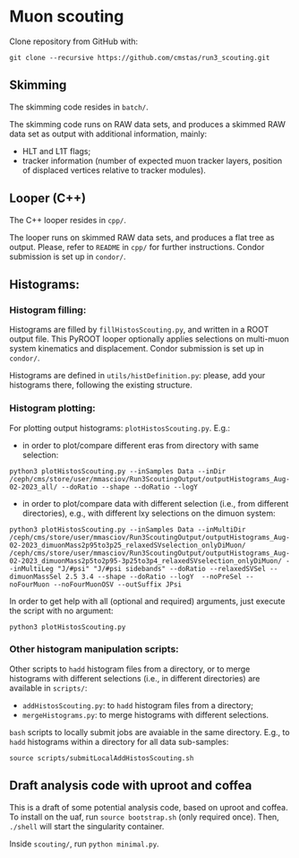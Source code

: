 # Muon scouting

Clone repository from GitHub with:
``` shell
git clone --recursive https://github.com/cmstas/run3_scouting.git
```

## Skimming

The skimming code resides in `batch/`.

The skimming code runs on RAW data sets, and produces a skimmed RAW data set as output
with additional information, mainly:
- HLT and L1T flags;
- tracker information (number of expected muon tracker layers, position of displaced vertices relative to tracker modules).

## Looper (C++)

The C++ looper resides in `cpp/`.

The looper runs on skimmed RAW data sets, and produces a flat tree as output.
Please, refer to `README` in `cpp/` for further instructions.
Condor submission is set up in `condor/`.

## Histograms:

### Histogram filling:

Histograms are filled by `fillHistosScouting.py`, and written in a ROOT output file.
This PyROOT looper optionally applies selections on multi-muon system kinematics and displacement.
Condor submission is set up in `condor/`.

Histograms are defined in `utils/histDefinition.py`:
please, add your histograms there, following the existing structure.

### Histogram plotting:

For plotting output histograms: `plotHistosScouting.py`.
E.g.:
- in order to plot/compare different eras from directory with same selection:
``` shell
python3 plotHistosScouting.py --inSamples Data --inDir /ceph/cms/store/user/mmasciov/Run3ScoutingOutput/outputHistograms_Aug-02-2023_all/ --doRatio --shape --doRatio --logY
```
- in order to plot/compare data with different selection (i.e., from different directories), e.g., with different lxy selections on the dimuon system:
``` shell
python3 plotHistosScouting.py --inSamples Data --inMultiDir /ceph/cms/store/user/mmasciov/Run3ScoutingOutput/outputHistograms_Aug-02-2023_dimuonMass2p95to3p25_relaxedSVselection_onlyDiMuon/ /ceph/cms/store/user/mmasciov/Run3ScoutingOutput/outputHistograms_Aug-02-2023_dimuonMass2p5to2p95-3p25to3p4_relaxedSVselection_onlyDiMuon/ --inMultiLeg "J/#psi" "J/#psi sidebands" --doRatio --relaxedSVSel --dimuonMassSel 2.5 3.4 --shape --doRatio --logY  --noPreSel --noFourMuon --noFourMuonOSV --outSuffix JPsi
```

In order to get help with all (optional and required) arguments, just execute the script with no argument:
``` shell
python3 plotHistosScouting.py
```

### Other histogram manipulation scripts:
Other scripts to `hadd` histogram files from a directory, or to merge histograms with different selections (i.e., in different directories) are available in `scripts/`:
- `addHistosScouting.py`: to `hadd` histogram files from a directory;
- `mergeHistograms.py`: to merge histograms with different selections.

`bash` scripts to locally submit jobs are avaiable in the same directory.
E.g., to `hadd` histograms within a directory for all data sub-samples:
``` shell
source scripts/submitLocalAddHistosScouting.sh
```

## Draft analysis code with uproot and coffea

This is a draft of some potential analysis code, based on uproot and coffea.
To install on the uaf, run `source bootstrap.sh` (only required once).
Then, `./shell` will start the singularity container.

Inside `scouting/`, run `python minimal.py`.

